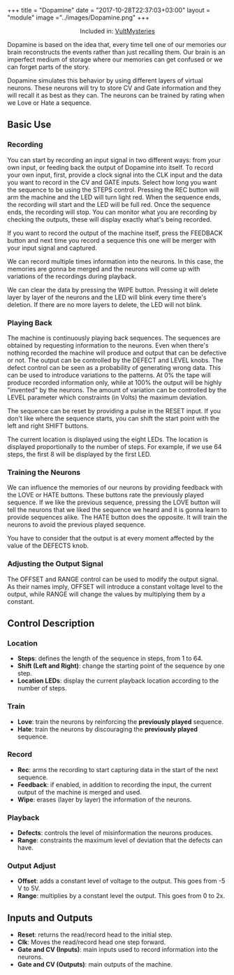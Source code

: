
+++
title = "Dopamine"
date = "2017-10-28T22:37:03+03:00"
layout = "module"
image ="../images/Dopamine.png"
+++

<center>Included in: <a href="/mysteries/" class="btn btn-primary" role="button">VultMysteries</a> </center>

Dopamine is based on the idea that, every time tell one of our memories our brain reconstructs the events rather than just recalling them. Our brain is an imperfect medium of storage where our memories can get confused or we can forget parts of the story.

Dopamine simulates this behavior by using different layers of virtual neurons. These neurons will try to store CV and Gate information and they will recall it as best as they can. The neurons can be trained by rating when we Love or Hate a sequence.

## Basic Use

### Recording

You can start by recording an input signal in two different ways: from your own input, or feeding back the output of Dopamine into itself. To record your own input, first, provide a clock signal into the CLK input and the data you want to record in the CV and GATE inputs. Select how long you want the sequence to be using the STEPS control. Pressing the REC button will arm the machine and the LED will turn light red. When the sequence ends, the recording will start and the LED will be full red. Once the sequence ends, the recording will stop. You can monitor what you are recording by checking the outputs, these will display exactly what's being recorded.

If you want to record the output of the machine itself, press the FEEDBACK button and next time you record a sequence this one will be merger with your input signal and captured.

We can record multiple times information into the neurons. In this case, the memories are gonna be merged and the neurons will come up with variations of the recordings during playback.

We can clear the data by pressing the WIPE button. Pressing it will delete layer by layer of the neurons and the LED will blink every time there's deletion. If there are no more layers to delete, the LED will not blink.

### Playing Back

The machine is continuously playing back sequences. The sequences are obtained by requesting information to the neurons. Even when there's nothing recorded the machine will produce and output that can be defective or not. The output can be controlled by the DEFECT and LEVEL knobs. The defect control can be seen as a probability of generating wrong data. This can be used to introduce variations to the patterns. At 0% the tape will produce recorded information only, while at 100% the output will be highly "invented" by the neurons. The amount of variation can be controlled by the LEVEL parameter which constraints (in Volts) the maximum deviation.

The sequence can be reset by providing a pulse in the RESET input. If you don't like where the sequence starts, you can shift the start point with the left and right SHIFT buttons.

The current location is displayed using the eight LEDs. The location is displayed proportionally to the number of steps. For example, if we use 64 steps, the first 8 will be displayed by the first LED.

### Training the Neurons

We can influence the memories of our neurons by providing feedback with the LOVE or HATE buttons. These buttons rate the previously played sequence. If we like the previous sequence, pressing the LOVE button will tell the neurons that we liked the sequence we heard and it is gonna learn to provide sequences alike. The HATE button does the opposite. It will train the neurons to avoid the previous played sequence.

You have to consider that the output is at every moment affected by the value of the DEFECTS knob.

### Adjusting the Output Signal

The OFFSET and RANGE control can be used to modify the output signal. As their names imply, OFFSET will introduce a constant voltage level to the output, while RANGE will change the values by multiplying them by a constant.

## Control Description
### Location
- **Steps**: defines the length of the sequence in steps, from 1 to 64.
- **Shift (Left and Right)**: change the starting point of the sequence by one step.
- **Location LEDs**: display the current playback location according to the number of steps.
### Train
- **Love**: train the neurons by reinforcing the **previously played** sequence.
- **Hate**: train the neurons by discouraging the **previously played** sequence.
### Record
- **Rec**: arms the recording to start capturing data in the start of the next sequence.
- **Feedback**: if enabled, in addition to recording the input, the current output of the machine is merged and used.
- **Wipe**: erases (layer by layer) the information of the neurons.
### Playback
- **Defects**: controls the level of misinformation the neurons produces.
- **Range**: constraints the maximum level of deviation that the defects can have.
### Output Adjust
- **Offset**: adds a constant level of voltage to the output. This goes from -5 V to 5V.
- **Range**: multiplies by a constant level the output. This goes from 0 to 2x.
## Inputs and Outputs
- **Reset**: returns the read/record head to the initial step.
- **Clk**: Moves the read/record head one step forward.
- **Gate and CV (Inputs)**: main inputs used to record information into the neurons.
- **Gate and CV (Outputs)**: main outputs of the machine.


